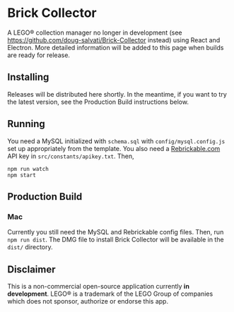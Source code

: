 # Brick Collector
A LEGO® collection manager no longer in development (see https://github.com/doug-salvati/Brick-Collector instead) using React and Electron. More detailed information will be added to this page when builds are ready for release.

## Installing
Releases will be distributed here shortly. In the meantime, if you want to try the latest version, see the Production Build instructions below.

## Running
You need a MySQL initialized with `schema.sql` with `config/mysql.config.js` set up appropriately from the template. 
You also need a [Rebrickable.com](https://rebrickable.com/api/) API key in `src/constants/apikey.txt`.
Then,
```
npm run watch
npm start
```

## Production Build
### Mac
Currently you still need the MySQL and Rebrickable config files.
Then, run `npm run dist`. The DMG file to install Brick Collector will be available in the `dist/` directory.

## Disclaimer
This is a non-commercial open-source application currently **in development**.
LEGO® is a trademark of the LEGO Group of companies which does not sponsor, authorize or endorse this app.
